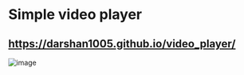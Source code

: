 # Simple video player
## https://darshan1005.github.io/video_player/
![image](https://github.com/darshan1005/video_player/assets/114302987/f6566139-f33d-4327-bf77-14384f8139ca)
